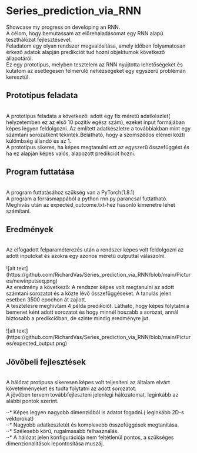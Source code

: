 # Series_prediction_via_RNN
Showcase my progress on developing an RNN. <br/>
A célom, hogy bemutassam az előrehaladásomat egy RNN alapú teszthálózat fejlesztésével.<br/>
Feladatom egy olyan rendszer megvalósítása, amely időben folyamatosan érkező adatok alapján predikciót tud hozni objektumok következő állapotáról. <br/>
Ez egy prototípus, melyben tesztelem az RNN nyújtotta lehetőségeket és kutatom az esetlegesen felmerülő nehézségeket egy egyszerű problémán keresztül. <br/>

## Prototípus feladata
<br/>
A prototípus feladata a következő: adott egy fix méretű adatkészlet( helyzetemben ez az első 10 pozitív egész szám), ezeket input formájában képes legyen feldolgozni. Az említett adatkészletre a továbbiakban mint egy számtani sorozatként tekintek.Belátható, hogy a szomszédos elemei közti külömbség állandó és az 1. <br/>
A prototípus sikeres, ha képes megtanulni ezt az egyszerű összefüggést és ha ez alapján képes valós, alapozott predikciót hozni.<br/>

## Program futtatása
<br/>
A program futtatásához szükség van a PyTorch(1.8.1) <br/>
A program a forrásmappából a python rnn.py parancsal futtatható. Meghívás után az expected_outcome.txt-hez hasonló kimenetre lehet számítani. <br/>

## Eredmények
<br/>
Az elfogadott felparaméterezés után a rendszer képes volt feldolgozni az adott inputokat és azokra egy azonos méretű outputtal válaszolni.<br/>
<br/>
![alt text](https://github.com/RichardVas/Series_prediction_via_RNN/blob/main/Pictures/newinputseq.png)
<br/>
Az eredmény a következő: A rendszer képes volt megtanulni az adott számtani sorozatot és a közte lévő összefüggéseket. A tanulás jelen esetben 3500 epochon át zajlott.<br/>
A tesztelésre meghívtam 4 példa predikciót. Látható, hogy képes folytatni a bemenet ként adott sorozatot és hogy minnél hoszabb a sorozat, annál biztosabb a predikcióban, de szinte mindig eredményre jut. <br/>
<br/>
![alt text](https://github.com/RichardVas/Series_prediction_via_RNN/blob/main/Pictures/expected_output.png)
<br/>

## Jövőbeli fejlesztések
<br/>
A hálózat protípusa sikeresen képes volt teljesíteni az általam elvárt követelményeket és tudta folytatni az adott sorozatot.<br/>
A jövőben tervem továbbfejleszteni jelenlegi hálózatomat, leginkább az alábbi pontok szerint.<br/>

⋅⋅* Képes legyen nagyobb dimenzióból is adatot fogadni.( leginkább 2D-s vektorokat)<br/>
⋅⋅* Nagyobb adatkészletét és komplexebb összefüggések megtanítása.<br/>
⋅⋅* Szélesebb körű, rugalmasabb felhasználás.<br/>
⋅⋅* A hálózat jelen konfigurációja nem feltétlenül pontos, a szükséges dimenzionalitások lepontosítása muszáj.<br/>
